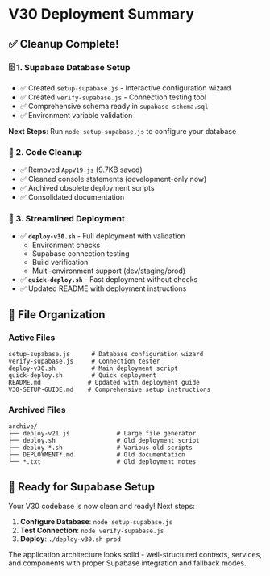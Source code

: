 # V30 Deployment Summary

## ✅ Cleanup Complete!

### 🗄️ 1. Supabase Database Setup
- ✅ Created `setup-supabase.js` - Interactive configuration wizard
- ✅ Created `verify-supabase.js` - Connection testing tool  
- ✅ Comprehensive schema ready in `supabase-schema.sql`
- ✅ Environment variable validation

**Next Steps**: Run `node setup-supabase.js` to configure your database

### 🧹 2. Code Cleanup
- ✅ Removed `AppV19.js` (9.7KB saved)
- ✅ Cleaned console statements (development-only now)
- ✅ Archived obsolete deployment scripts
- ✅ Consolidated documentation

### 🚀 3. Streamlined Deployment
- ✅ **`deploy-v30.sh`** - Full deployment with validation
  - Environment checks
  - Supabase connection testing
  - Build verification
  - Multi-environment support (dev/staging/prod)
- ✅ **`quick-deploy.sh`** - Fast deployment without checks
- ✅ Updated README with deployment instructions

## 📁 File Organization

### Active Files
```
setup-supabase.js      # Database configuration wizard
verify-supabase.js     # Connection tester  
deploy-v30.sh          # Main deployment script
quick-deploy.sh        # Quick deployment
README.md             # Updated with deployment guide
V30-SETUP-GUIDE.md    # Comprehensive setup instructions
```

### Archived Files
```
archive/
├── deploy-v21.js             # Large file generator
├── deploy.sh                 # Old deployment script
├── deploy-*.sh               # Various old scripts
├── DEPLOYMENT*.md            # Old documentation
└── *.txt                     # Old deployment notes
```

## 🎯 Ready for Supabase Setup

Your V30 codebase is now clean and ready! Next steps:

1. **Configure Database**: `node setup-supabase.js`
2. **Test Connection**: `node verify-supabase.js`  
3. **Deploy**: `./deploy-v30.sh prod`

The application architecture looks solid - well-structured contexts, services, and components with proper Supabase integration and fallback modes.